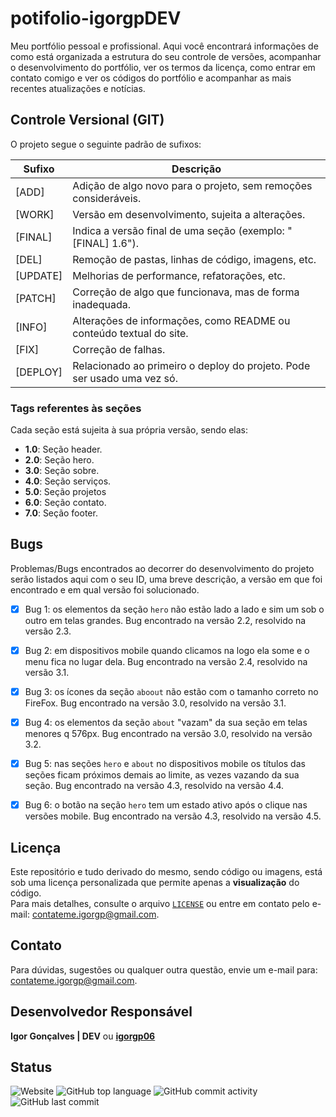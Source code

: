 # potifolio-igorgpDEV

Meu portfólio pessoal e profissional. Aqui você encontrará informações de como está organizada a estrutura do seu controle de versões, acompanhar o desenvolvimento do portfólio, ver os termos da licença, como entrar em contato comigo e ver os códigos do portfólio e acompanhar as mais recentes atualizações e notícias.

## Controle Versional (GIT)

O projeto segue o seguinte padrão de sufixos:

| Sufixo   | Descrição                                                               |
| -------- | ----------------------------------------------------------------------- |
| [ADD]    | Adição de algo novo para o projeto, sem remoções consideráveis.         |
| [WORK]   | Versão em desenvolvimento, sujeita a alterações.                        |
| [FINAL]  | Indica a versão final de uma seção (exemplo: "[FINAL] 1.6").            |
| [DEL]    | Remoção de pastas, linhas de código, imagens, etc.                      |
| [UPDATE] | Melhorias de performance, refatorações, etc.                            |
| [PATCH]  | Correção de algo que funcionava, mas de forma inadequada.               |
| [INFO]   | Alterações de informações, como README ou conteúdo textual do site.     |
| [FIX]    | Correção de falhas.                                                     |
| [DEPLOY] | Relacionado ao primeiro o deploy do projeto. Pode ser usado uma vez só. |

### Tags referentes às seções

Cada seção está sujeita à sua própria versão, sendo elas:

- **1.0**: Seção header. 
- **2.0**: Seção hero. 
- **3.0**: Seção sobre. 
- **4.0**: Seção serviços. 
- **5.0**: Seção projetos 
- **6.0**: Seção contato.
- **7.0**: Seção footer.

## Bugs

Problemas/Bugs encontrados ao decorrer do desenvolvimento do projeto serão listados aqui com o seu ID, uma breve descrição, a versão em que foi encontrado e em qual versão foi solucionado.

- [x] Bug 1: os elementos da seção `hero` não estão lado a lado e sim um sob o outro em telas grandes. Bug encontrado na versão 2.2, resolvido na versão 2.3.    
     
- [x] Bug 2: em dispositivos mobile quando clicamos na logo ela some e o menu fica no lugar dela. Bug encontrado na versão 2.4, resolvido na versão 3.1.
     
- [x] Bug 3: os ícones da seção `aboout` não estão com o tamanho correto no FireFox. Bug encontrado na versão 3.0, resolvido na versão 3.1. 

- [x] Bug 4: os elementos da seção `about` "vazam" da sua seção em telas menores q 576px. Bug encontrado na versão 3.0, resolvido na versão 3.2.

- [x] Bug 5: nas seções `hero` e `about` no dispositivos mobile os títulos das seções ficam próximos demais ao limite, as vezes vazando da sua seção. Bug encontrado na versão 4.3, resolvido na versão 4.4.

- [x] Bug 6: o botão na seção `hero` tem um estado ativo após o clique nas versões mobile. Bug encontrado na versão 4.3, resolvido na versão 4.5.

## Licença

Este repositório e tudo derivado do mesmo, sendo código ou imagens, está sob uma licença personalizada que permite apenas a **visualização** do código.   
Para mais detalhes, consulte o arquivo [`LICENSE`](./LICENSE) ou entre em contato pelo e-mail: contateme.igorgp@gmail.com.

## Contato

Para dúvidas, sugestões ou qualquer outra questão, envie um e-mail para: contateme.igorgp@gmail.com.  

## Desenvolvedor Responsável

**Igor Gonçalves | DEV** ou [**igorgp06**](https://github.com/igorgp06)

## Status

<div align="start" style="height: 24px">
    <img alt="Website" src="https://img.shields.io/website?url=https%3A%2F%2Figorgp06.github.io%2Fportifolio-igorgpDEV%2F&up_message=ONLINE&up_color=blue&down_message=OFFLINE&down_color=red&style=for-the-badge">
    <img alt="GitHub top language" src="https://img.shields.io/github/languages/top/igorgp06/portifolio-igorgpDEV?style=for-the-badge&color=orange">
    <img alt="GitHub commit activity" src="https://img.shields.io/github/commit-activity/t/igorgp06/portifolio-igorgpDEV?style=for-the-badge">
    <img alt="GitHub last commit" src="https://img.shields.io/github/last-commit/igorgp06/portifolio-igorgpDEV?style=for-the-badge">
</div>
